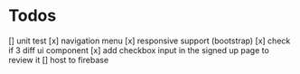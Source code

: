 # Todos
[] unit test
[x] navigation menu
[x] responsive support (bootstrap)
[x] check if 3 diff ui component
[x] add checkbox input in the signed up page to review it
[] host to firebase